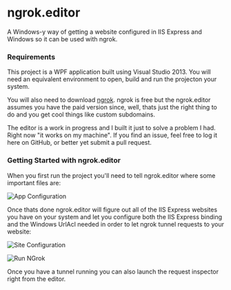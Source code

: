 ngrok.editor
============

A Windows-y way of getting a website configured in IIS Express and Windows so it can be used with ngrok.

### Requirements

This project is a WPF application built using Visual Studio 2013.  You will need an equivalent environment to open, build and run the projecton your system.

You will also need to download [ngrok](https://ngrok.com).  ngrok is free but the ngrok.editor assumes you have the paid version since, well, thats just the right thing to do and you get cool things like custom subdomains.

The editor is a work in progress and I built it just to solve a problem I had.  Right now "it works on my machine".  If you find an issue, feel free to log it here on GitHub, or better yet submit a pull request.

### Getting Started with ngrok.editor

When you first run the project you'll need to tell ngrok.editor where some important files are:

![App Configuration](http://i.imgur.com/t0m8ygb.png)

Once thats done ngrok.editor will figure out all of the IIS Express websites you have on your system and let you configure both the IIS Express binding and the Windows UrlAcl needed in order to let ngrok tunnel requests to your website:

![Site Configuration](http://i.imgur.com/CUis8hE.png)

![Run NGrok](http://i.imgur.com/4tvSe4E.png)

Once you have a tunnel running you can also launch the request inspector right from the editor.



